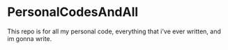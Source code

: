 # PersonalCodesAndAll
This repo is for all my personal code, everything that i've ever written, and im gonna write.
